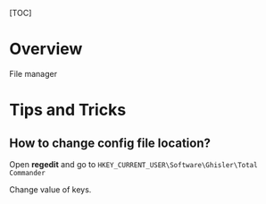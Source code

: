 [TOC]

# Overview
File manager

# Tips and Tricks
## How to change config file location?
Open **regedit** and go to `HKEY_CURRENT_USER\Software\Ghisler\Total Commander`

Change value of keys.
